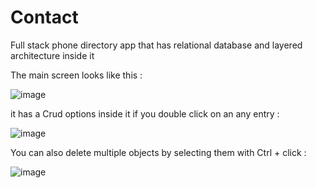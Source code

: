 # Contact
Full stack phone directory app that has relational database and layered architecture inside it 

The main screen looks like this : 

![image](https://user-images.githubusercontent.com/18538179/162639065-45e8085e-c6c6-4927-98a9-95b5b2755172.png)

it has a Crud options inside it if you double click on an any entry : 

![image](https://user-images.githubusercontent.com/18538179/162639195-1051a54c-e76a-44b0-814c-28b9a2a86451.png)

You can also delete multiple objects by selecting them with Ctrl + click : 

![image](https://user-images.githubusercontent.com/18538179/162639359-e3899197-3402-4223-bcf8-4c3f17e1f522.png)

